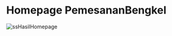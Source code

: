# Homepage PemesananBengkel
![ssHasilHomepage](https://github.com/user-attachments/assets/0e467e63-6787-410e-830e-781f189208ea)
